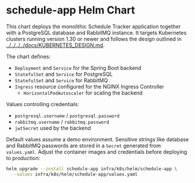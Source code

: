 # schedule-app Helm Chart

This chart deploys the monolithic Schedule Tracker application together with a PostgreSQL database and RabbitMQ instance.
It targets Kubernetes clusters running version 1.30 or newer and follows the design outlined in
[../../../../docs/KUBERNETES_DESIGN.md](../../../../docs/KUBERNETES_DESIGN.md).

The chart defines:

- `Deployment` and `Service` for the Spring Boot backend
- `StatefulSet` and `Service` for PostgreSQL
- `StatefulSet` and `Service` for RabbitMQ
- `Ingress` resource configured for the NGINX Ingress Controller
  - `HorizontalPodAutoscaler` for scaling the backend

Values controlling credentials:

- `postgresql.username` / `postgresql.password`
- `rabbitmq.username` / `rabbitmq.password`
- `jwtSecret` used by the backend

Default values assume a demo environment. Sensitive strings like database and
RabbitMQ passwords are stored in a `Secret` generated from `values.yaml`.
Adjust the container images and credentials before deploying to production:

```bash
helm upgrade --install schedule-app infra/k8s/helm/schedule-app \
  --values infra/k8s/helm/schedule-app/values.yaml
```

